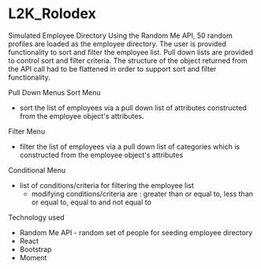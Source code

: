 # L2K_Rolodex

Simulated Employee Directory
Using the Random Me API, 50 random profiles are loaded as the employee directory. The user is provided functionality to sort and filter the employee list. Pull down lists are provided to control sort and filter criteria. The structure of the object returned from the API call had to be flattened in order to support sort and filter functionality.

Pull Down Menus
Sort Menu

- sort the list of employees via a pull down list of attributes constructed from the employee object's attributes.

Filter Menu

- filter the list of employees via a pull down list of categories which is constructed from the employee object's attributes

Conditional Menu

- list of conditions/criteria for filtering the employee list
  - modifying conditions/criteria are : greater than or equal to, less than or equal to, equal to and not equal to

Technology used

- Random Me API - random set of people for seeding employee directory
- React
- Bootstrap
- Moment

